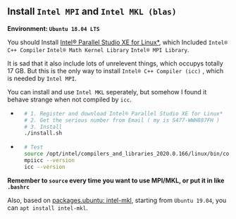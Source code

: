 ## Install `Intel MPI` and `Intel MKL (blas)`

**Environment: `Ubuntu 18.04 LTS`**

You should Install [Intel® Parallel Studio XE for Linux*](https://software.intel.com/en-us/parallel-studio-xe/choose-download/student-linux-fortran), which Included `Intel® C++ Compiler`  `Intel® Math Kernel Library`  `Intel® MPI Library`.

It is sad that it also include lots of unrelevent things, which occupys totally 17 GB. But this is the only way to install `Intel® C++ Compiler (icc)` , which is needed by `Intel MPI`.

You can install and use `Intel MKL` seperately, but somehow I found it behave strange when not compiled by `icc`.

* ```bash
    # 1. Register and download Intel® Parallel Studio XE for Linux*
    # 2. Get the serious number from Email ( my is S477-WWH887FH )
    # 3. Install
    ./install.sh
    ```

* ```bash
    # Test
    source /opt/intel/compilers_and_libraries_2020.0.166/linux/bin/compilervars.sh intel64
    mpiicc --version
    icc --version
    ```

**Remember to `source` every time you want to use MPI/MKL, or put it in like `.bashrc`**


Also, based on [packages.ubuntu: intel-mkl](https://packages.ubuntu.com/search?keywords=intel-mkl), starting from `Ubuntu 19.04`, you can `apt install intel-mkl`.

